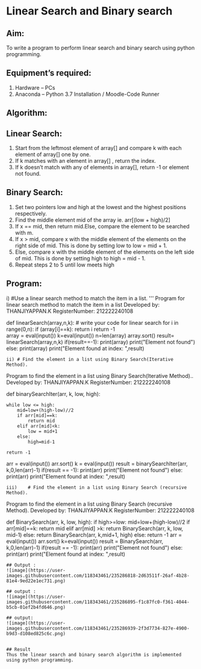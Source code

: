 # Linear Search and Binary search
## Aim:
To write a program to perform linear search and binary search using python programming.
## Equipment’s required:
1.	Hardware – PCs
2.	Anaconda – Python 3.7 Installation / Moodle-Code Runner
## Algorithm:
## Linear Search:
1.	Start from the leftmost element of array[] and compare k with each element of array[] one by one.
2.	If k matches with an element in array[] , return the index.
3.	If k doesn’t match with any of elements in array[], return -1 or element not found.
## Binary Search:
1.	Set two pointers low and high at the lowest and the highest positions respectively.
2.	Find the middle element mid of the array ie. arr[(low + high)/2]
3.	If x == mid, then return mid.Else, compare the element to be searched with m.
4.	If x > mid, compare x with the middle element of the elements on the right side of mid. This is done by setting low to low = mid + 1.
5.	Else, compare x with the middle element of the elements on the left side of mid. This is done by setting high to high = mid - 1.
6.	Repeat steps 2 to 5 until low meets high
## Program:
i)	#Use a linear search method to match the item in a list.
''' 
Program for linear search method to match the item in a list
Developed by: THANJIYAPPAN.K
RegisterNumber: 212222240108

def linearSearch(array,n,k):
    # write your code for linear search
    for i in range(0,n):
        if (array[i]==k):
            return i
    return -1        
array = eval(input())
k=eval(input())
n=len(array)
array.sort()
result= linearSearch(array,n,k)
if(result==-1):
    print(array)
    print("Element not found")
else:
    print(array)
    print("Element found at index: ",result)




```
ii)	# Find the element in a list using Binary Search(Iterative Method).
```
Program to find the element in a list using Binary Search(Iterative Method)..
Developed by: THANJIYAPPAN.K
RegisterNumber: 212222240108 

def binarySearchIter(arr, k, low, high):
    
    while low <= high:
        mid=low+(high-low)//2
        if arr[mid]==k:
            return mid
        elif arr[mid]<k:
            low = mid+1
        else:
            high=mid-1

    return -1
    
    
arr = eval(input())
arr.sort()
k = eval(input()) 
result = binarySearchIter(arr, k,0,len(arr)-1)
if(result == -1):
    print(arr)
    print("Element not found")
else:
    print(arr)
    print("Element found at index: ",result)




```
iii)	# Find the element in a list using Binary Search (recursive Method).
```
Program to find the element in a list using Binary Search (recursive Method).
Developed by: THANJIYAPPAN.K
RegisterNumber: 212222240108

def BinarySearch(arr, k, low, high):
    if high>=low:
        mid=low+(high-low)//2
        if arr[mid]==k:
            return mid
        elif arr[mid] >k:
            return BinarySearch(arr, k, low, mid-1)
        else:
            return BinarySearch(arr, k,mid+1, high)
    else:
        return -1
arr = eval(input())
arr.sort()
k=eval(input()) 
result = BinarySearch(arr, k,0,len(arr)-1)
if(result == -1):
    print(arr)
    print("Element not found")
else:
    print(arr)
    print("Element found at index: ",result)




```
## Output :
![image](https://user-images.githubusercontent.com/118343461/235286818-2d63511f-26af-4b28-81e4-9ed22e1ec731.png)

## output :
![image](https://user-images.githubusercontent.com/118343461/235286895-f1c87fc0-f361-4044-b5cb-01ef2b4fd646.png)

## output:
![image](https://user-images.githubusercontent.com/118343461/235286939-2f3d7734-827e-4900-b9d3-d108ed825c6c.png)


## Result
Thus the linear search and binary search algorithm is implemented using python programming.
